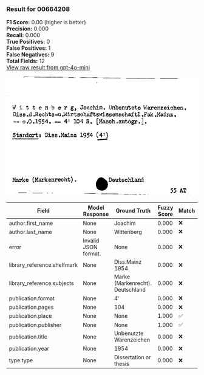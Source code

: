 ### Result for 00664208
**F1 Score:** 0.00 (higher is better)<br>**Precision:** 0.000<br>**Recall:** 0.000<br>**True Positives:** 0<br>**False Positives:** 1<br>**False Negatives:** 9<br>**Total Fields:** 12<br>[View raw result from gpt-4o-mini](https://github.com/RISE-UNIBAS/humanities_data_benchmark/blob/main/results/2025-10-03/T0164/request_T0164_00664208.json)

<img src="https://github.com/RISE-UNIBAS/humanities_data_benchmark/blob/main/benchmarks/zettelkatalog/images/00664208.jpg?raw=true" alt="00664208" width="600px">

| Field | Model Response | Ground Truth | Fuzzy Score | Match |
|-------|----------------|--------------|-------------|-------|
| author.first_name | None | Joachim | 0.000 | ❌ |
| author.last_name | None | Wittenberg | 0.000 | ❌ |
| error | Invalid JSON format. | None | 0.000 | ❌ |
| library_reference.shelfmark | None | Diss.Mainz 1954 | 0.000 | ❌ |
| library_reference.subjects | None | Marke (Markenrecht). Deutschland | 0.000 | ❌ |
| publication.format | None | 4' | 0.000 | ❌ |
| publication.pages | None | 104 | 0.000 | ❌ |
| publication.place | None | None | 1.000 | ✅ |
| publication.publisher | None | None | 1.000 | ✅ |
| publication.title | None | Unbenutzte Warenzeichen | 0.000 | ❌ |
| publication.year | None | 1954 | 0.000 | ❌ |
| type.type | None | Dissertation or thesis | 0.000 | ❌ |
